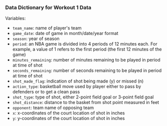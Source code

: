 ### Data Dictionary for Workout 1 Data

Variables:

* `team_name`: name of player's team
* `game_date`: date of game in month/date/year format
* `season`: year of season
* `period`: an NBA game is divided into 4 periods of 12 minutes each. For example, a value of 1 refers to the first period (the first 12 minutes of the game)
* `minutes_remaining`: number of minutes remaining to be played in period at time of shot
* `seconds_remaining`: number of seconds remaining to be played in period at time of shot
* `shot_made_flag`: indication of shot being made (y) or missed (n)
* `action_type`: basketball move used by player either to pass by defenders or to get a clean pass
* `shot_type`: type of shot, either 2-point field goal or 3-point field goal
* `shot_distance`: distance to the basket from shot point measured in feet
* `opponent`: team name of opposing team
* `x`: x-coordinates of the court location of shot in inches
* `y`: y-coordinates of the court location of shot in inches
